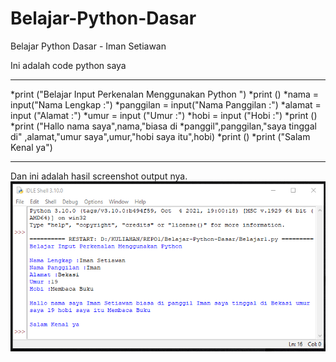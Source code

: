 # Belajar-Python-Dasar
Belajar Python Dasar - Iman Setiawan

Ini adalah code python saya 
***
*print ("Belajar Input Perkenalan Menggunakan Python ")
*print ()
*nama = input("Nama Lengkap :")
*panggilan = input("Nama Panggilan :")
*alamat = input ("Alamat :")
*umur = input ("Umur :")
*hobi = input ("Hobi :")
*print ()
*print ("Hallo nama saya",nama,"biasa di *panggil",panggilan,"saya tinggal di"
        ,alamat,"umur saya",umur,"hobi saya itu",hobi)
*print ()
*print ("Salam Kenal ya")
***

Dan ini adalah hasil screenshot output nya.
![SS Output](ss/2.png)
